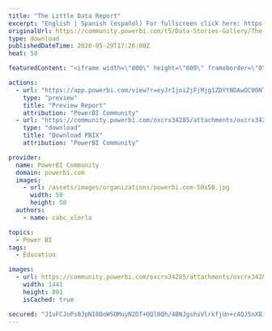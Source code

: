 ```yaml
---
title: "The Little Data Report"
excerpt: "English | Spanish (español) For fullscreen click here: https://bit.ly/2M932k7 Para verlo en pantalla completa click aquí: https://bit.ly/2M932k7 1"
originalUrl: https://community.powerbi.com/t5/Data-Stories-Gallery/The-Little-Data-Report/m-p/1130331
type: download
publishedDateTime: 2020-05-29T17:26:00Z
heat: 58

featuredContent: "<iframe width=\"800\" height=\"600\" frameborder=\"0\" src=\"https://app.powerbi.com/view?r=eyJrIjoiZjFjMjg1ZDYtNDAwOC00NTI1LWFiOTctNjJmNzk3MWY5YzVmIiwidCI6IjEwZWM3OTJjLTU4NzctNGU1ZS05OGE5LTFiMWQ3YTNjM2RlYiIsImMiOjR9\"></iframe>"

actions:
  - url: "https://app.powerbi.com/view?r=eyJrIjoiZjFjMjg1ZDYtNDAwOC00NTI1LWFiOTctNjJmNzk3MWY5YzVmIiwidCI6IjEwZWM3OTJjLTU4NzctNGU1ZS05OGE5LTFiMWQ3YTNjM2RlYiIsImMiOjR9"
    type: "preview"
    title: "Preview Report"
    attribution: "PowerBI Community"
  - url: "https://community.powerbi.com/oxcrx34285/attachments/oxcrx34285/DataStoriesGallery/4027/2/04_simple_charting.pbix"
    type: "download"
    title: "Download PBIX"
    attribution: "PowerBI Community"

provider:
  name: PowerBI Community
  domain: powerbi.com
  images:
    - url: /assets/images/organizations/powerbi.com-50x50.jpg
      width: 50
      height: 50
  authors:
    - name: cabc_xlorla

topics:
  - Power BI
tags:
  - Education

images:
  - url: https://community.powerbi.com/oxcrx34285/attachments/oxcrx34285/DataStoriesGallery/4027/1/04%20Simple%20Charting.jpg
    width: 1441
    height: 801
    isCached: true

secured: "J1vFCJoPs0JpNI8DoWSOMuyN2DT+OQl0Qh/4BNJgshxVlrkfjUn+c4QJ5nX8INAWgJ3B9GlXbOynYT1cu55iHC0u0MxKWYKRBcYNfp/3yIV8J9Xjsz2TPqMnt11qqtSk7jDTWGfh9jFfr0+0ud1Iu+1sb/b4UdKUQsKN95V57Cdd2GTXVfRPWSmOrVrbIsOav57cGm78nBkszYhRVaHcXYQk1VW4pRIl+c9WXkELVuvBXtcH+vG5GOASR/ibtdz9vjq/svHypW1gJRuazXUVxrSkyFi+QVY2SafrEMHb9LTn0heN7pgPsshAESnUsvKCji92uyHnQuCVwLvNQVQR1ICsuAKM4sBF3vIivCDc+TBovJITDf2ZVDq9IloiH+oExIOe1GSE2MXWSfZYub+C2w==;klAaBifvIVPHSTlrkJGadQ=="
---
```


